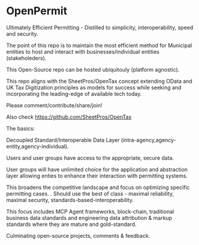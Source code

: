 # OpenPermit

Ultimately Efficient Permitting - Distilled to simplicity, interoperability, speed and security. 

The point of this repo is to maintain the most efficient method for Municipal entities to host and interact with businesses/individual entities (stakeholeders).

This Open-Source repo can be hosted ubiquitouly (platform agnostic). 

This repo aligns with the SheetPros/OpenTax concept extending OData and UK Tax Digitization principles as models for success while seeking and incorporating the leading-edge of available tech today. 

Please comment/contribute/share/join!

Also check https://github.com/SheetPros/OpenTax

The basics:

Decoupled Standard/Interoperable Data Layer (intra-agency,agency-entity,agency-individual). 

Users and user groups have access to the appropriate, secure data. 

User groups will have unlimited choice for the application and abstraction layer allowing enties to enhance their interaction with permitting systems. 

This broadens the competitive landscape and focus on optimizing specific permitting cases. 
.
Should use the best of class - maximal reliability, maximal security, standards-based-interoperability. 

This focus includes MCP Agent frameworks, block-chain, traditional business data standards and engineering data attribution & markup standards where they are mature and gold-standard. 

Culminating open-source projects, comments & feedback. 

